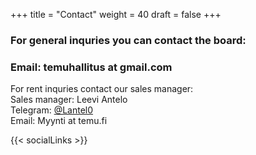 +++
title = "Contact"
weight = 40
draft = false
+++

### For general inquries you can contact the board:

### Email: temuhallitus at gmail.com

For rent inquries contact our sales manager: \
Sales manager: Leevi Antelo \
Telegram: [@Lantel0](https://t.me/Lantel0) \
Email: Myynti at temu.fi

{{< socialLinks >}}
